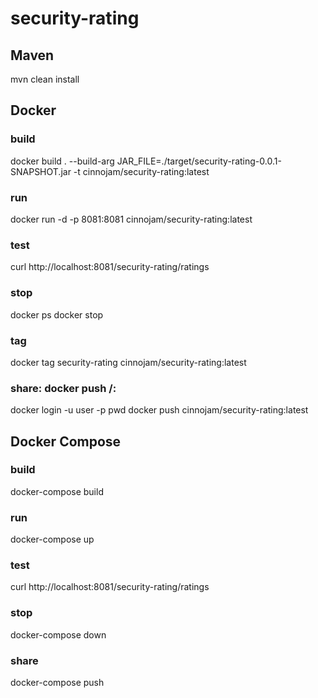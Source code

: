 # security-rating
## Maven
mvn clean install
## Docker
### build
docker build . --build-arg JAR_FILE=./target/security-rating-0.0.1-SNAPSHOT.jar -t cinnojam/security-rating:latest
### run
docker run -d -p 8081:8081 cinnojam/security-rating:latest
### test
curl http://localhost:8081/security-rating/ratings
### stop
docker ps
docker stop <container id>
### tag
docker tag security-rating cinnojam/security-rating:latest
### share: docker push <user name>/<repo name>:<tag name>
docker login -u user -p pwd
docker push cinnojam/security-rating:latest
## Docker Compose
### build
docker-compose build
### run
docker-compose up
### test
curl http://localhost:8081/security-rating/ratings
### stop
docker-compose down
### share
docker-compose push
